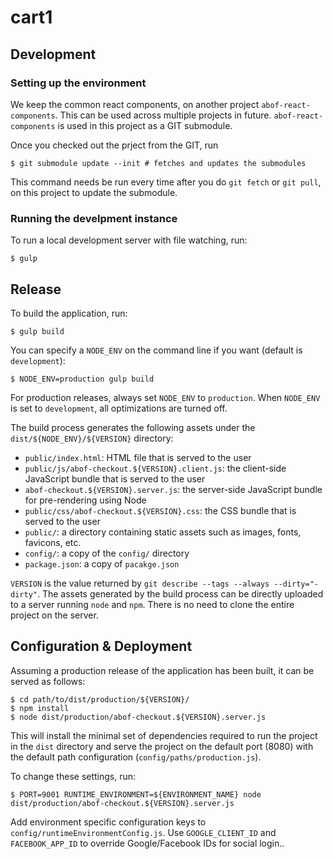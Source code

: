 # cart1

## Development

### Setting up the environment

We keep the common react components, on another project `abof-react-components`. This can be used across multiple projects in future. `abof-react-components` is used in this project as a GIT submodule.

Once you checked out the prject from the GIT, run

    $ git submodule update --init # fetches and updates the submodules

This command needs be run every time after you do `git fetch` or `git pull`, on this project to update the submodule.

### Running the develpment instance

To run a local development server with file watching, run:

    $ gulp

## Release

To build the application, run:

    $ gulp build

You can specify a `NODE_ENV` on the command line if you want (default is `development`):

    $ NODE_ENV=production gulp build

For production releases, always set `NODE_ENV` to `production`. When `NODE_ENV` is set to `development`, all
optimizations are turned off.

The build process generates the following assets under the `dist/${NODE_ENV}/${VERSION}` directory:

- `public/index.html`: HTML file that is served to the user
- `public/js/abof-checkout.${VERSION}.client.js`: the client-side JavaScript bundle that is served to the user
- `abof-checkout.${VERSION}.server.js`: the server-side JavaScript bundle for pre-rendering using Node
- `public/css/abof-checkout.${VERSION}.css`: the CSS bundle that is served to the user
- `public/`: a directory containing static assets such as images, fonts, favicons, etc.
- `config/`: a copy of the `config/` directory
- `package.json`: a copy of `pacakge.json`

`VERSION` is the value returned by `git describe --tags --always --dirty="-dirty"`. The assets generated by the build
process can be directly uploaded to a server running `node` and `npm`. There is no need to clone the entire project
on the server.

## Configuration & Deployment

Assuming a production release of the application has been built, it can be served as follows:

    $ cd path/to/dist/production/${VERSION}/
    $ npm install
    $ node dist/production/abof-checkout.${VERSION}.server.js

This will install the minimal set of dependencies required to run the project in the `dist` directory and serve the
project on the default port (8080) with the default path configuration (`config/paths/production.js`).

To change these settings, run:

    $ PORT=9001 RUNTIME_ENVIRONMENT=${ENVIRONMENT_NAME} node dist/production/abof-checkout.${VERSION}.server.js

Add environment specific configuration keys to `config/runtimeEnvironmentConfig.js`. Use `GOOGLE_CLIENT_ID`
and `FACEBOOK_APP_ID` to override Google/Facebook IDs for social login.. 
